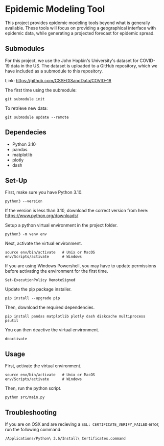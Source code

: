 # Epidemic Modeling Tool

This project provides epidemic modeling tools beyond what is generally 
available. These tools will focus on providing a geographical interface
with epidemic data, while generating a projected forecast for epidemic
spread.


## Submodules

For this project, we use the John Hopkin's University's dataset for COVID-19
data in the US. The dataset is uploaded to a GitHub repository, which we have
included as a submodule to this repository.

Link: https://github.com/CSSEGISandData/COVID-19

The first time using the submodule:

```git submodule init```

To retrieve new data:

```git submodule update --remote```


## Dependecies

- Python 3.10
- pandas
- matplotlib
- plotly
- dash

## Set-Up

First, make sure you have Python 3.10.

```python3 --version```

If the version is less than 3.10, download the correct version from
here: https://www.python.org/downloads/

Setup a python virtual environment in the project folder.

```python3 -m venv env```

Next, activate the virtual environment.

```
source env/bin/activate   # Unix or MacOS
env/Scripts/activate      # Windows
```

If you are using Windows Powershell, you may have to update permissions
before activating the environment for the first time.

```Set-ExecutionPolicy RemoteSigned```

Update the pip package installer.

```pip install --upgrade pip```

Then, download the required dependencies.

```pip install pandas matplotlib plotly dash diskcache multiprocess psutil```

You can then deactive the virtual environment.

```deactivate```


## Usage

First, activate the virtual environment.

```
source env/bin/activate   # Unix or MacOS
env/Scripts/activate      # Windows
```

Then, run the python script.

```python src/main.py```

## Troubleshooting

If you are on OSX and are recieving a `SSL: CERTIFICATE_VERIFY_FAILED` error, run
the following command:

```/Applications/Python\ 3.6/Install\ Certificates.command```
